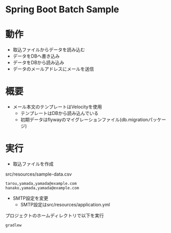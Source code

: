 Spring Boot Batch Sample
=====================================


# 動作

* 取込ファイルからデータを読み込む
* データをDBへ書き込み
* データをDBから読み込み
* データのメールアドレスにメールを送信

# 概要

* メール本文のテンプレートはVelocityを使用
    * テンプレートはDBから読み込んでいる
    * 初期データはflywayのマイグレーションファイル(db.migrationパッケージ)

# 実行

* 取込ファイルを作成

src/resources/sample-data.csv

    tarou,yamada,yamada@example.com
    hanako,yamada,yamada@example.com
    
* SMTP設定を変更
    * SMTP設定はsrc/resources/application.yml


プロジェクトのホームディレクトリで以下を実行

    gradlew
